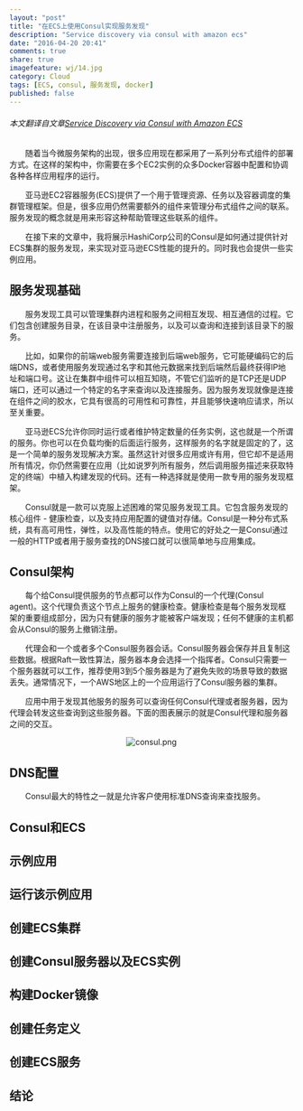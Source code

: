 ```yaml
---
layout: "post"
title: "在ECS上使用Consul实现服务发现"
description: "Service discovery via consul with amazon ecs"
date: "2016-04-20 20:41"
comments: true
share: true
imagefeature: wj/14.jpg
category: Cloud
tags: [ECS, consul, 服务发现, docker]
published: false
---
```

###### 本文翻译自文章[Service Discovery via Consul with Amazon ECS](https://aws.amazon.com/blogs/compute/service-discovery-via-consul-with-amazon-ecs/)

&emsp;&emsp;随着当今微服务架构的出现，很多应用现在都采用了一系列分布式组件的部署方式。在这样的架构中，你需要在多个EC2实例的众多Docker容器中配置和协调各种各样应用程序的运行。

&emsp;&emsp;亚马逊EC2容器服务(ECS)提供了一个用于管理资源、任务以及容器调度的集群管理框架。但是，很多应用仍然需要额外的组件来管理分布式组件之间的联系。服务发现的概念就是用来形容这种帮助管理这些联系的组件。

<!--more-->

&emsp;&emsp;在接下来的文章中，我将展示HashiCorp公司的Consul是如何通过提供针对ECS集群的服务发现，来实现对亚马逊ECS性能的提升的。同时我也会提供一些实例应用。

## 服务发现基础
&emsp;&emsp;服务发现工具可以管理集群内进程和服务之间相互发现、相互通信的过程。它们包含创建服务目录，在该目录中注册服务，以及可以查询和连接到该目录下的服务。

&emsp;&emsp;比如，如果你的前端web服务需要连接到后端web服务，它可能硬编码它的后端DNS，或者使用服务发现通过名字和其他元数据来找到后端然后最终获得IP地址和端口号。这让在集群中组件可以相互知晓，不管它们监听的是TCP还是UDP端口，还可以通过一个特定的名字来查询以及连接服务。因为服务发现就像是连接在组件之间的胶水，它具有很高的可用性和可靠性，并且能够快速响应请求，所以至关重要。

&emsp;&emsp;亚马逊ECS允许你同时运行或者维护特定数量的任务实例，这也就是一个所谓的服务。你也可以在负载均衡的后面运行服务，这样服务的名字就是固定的了，这是一个简单的服务发现解决方案。虽然这针对很多应用或许有用，但它却不是适用所有情况，你仍然需要在应用（比如说罗列所有服务，然后调用服务描述来获取特定的终端）中植入构建发现的代码。还有一种选择就是使用一款专用的服务发现框架。

&emsp;&emsp;Consul就是一款可以克服上述困难的常见服务发现工具。它包含服务发现的核心组件 - 健康检查，以及支持应用配置的键值对存储。Consul是一种分布式系统，具有高可用性，弹性，以及高性能的特点。使用它的好处之一是Consul通过一般的HTTP或者用于服务查找的DNS接口就可以很简单地与应用集成。

## Consul架构
&emsp;&emsp;每个给Consul提供服务的节点都可以作为Consul的一个代理(Consul agent)。这个代理负责这个节点上服务的健康检查。健康检查是每个服务发现框架的重要组成部分，因为只有健康的服务才能被客户端发现；任何不健康的主机都会从Consul的服务上撤销注册。

&emsp;&emsp;代理会和一个或者多个Consul服务器会话。Consul服务器会保存并且复制这些数据。根据Raft一致性算法，服务器本身会选择一个指挥者。Consul只需要一个服务器就可以工作，推荐使用3到5个服务器是为了避免失败的场景导致的数据丢失。通常情况下，一个AWS地区上的一个应用运行了Consul服务器的集群。

&emsp;&emsp;应用中用于发现其他服务的服务可以查询任何Consul代理或者服务器，因为代理会转发这些查询到这些服务器。下面的图表展示的就是Consul代理和服务器之间的交互。

  <center><img class="center" src="{{ site.url }}/images/2016/consul.png" alt="consul.png"></center>

## DNS配置
&emsp;&emsp;Consul最大的特性之一就是允许客户使用标准DNS查询来查找服务。

## Consul和ECS

## 示例应用

## 运行该示例应用

## 创建ECS集群

## 创建Consul服务器以及ECS实例

## 构建Docker镜像

## 创建任务定义

## 创建ECS服务

## 结论
